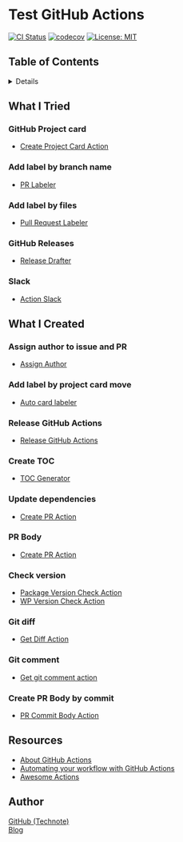 # Test GitHub Actions

[![CI Status](https://github.com/technote-space/test-github-actions/workflows/CI/badge.svg)](https://github.com/technote-space/test-github-actions/actions)
[![codecov](https://codecov.io/gh/technote-space/test-github-actions/branch/master/graph/badge.svg)](https://codecov.io/gh/technote-space/test-github-actions)
[![License: MIT](https://img.shields.io/badge/License-MIT-blue.svg)](https://github.com/technote-space/jquery.marker-animation/blob/master/LICENSE)

## Table of Contents

<!-- START doctoc generated TOC please keep comment here to allow auto update -->
<!-- DON'T EDIT THIS SECTION, INSTEAD RE-RUN doctoc TO UPDATE -->
<details>
<summary>Details</summary>

- [What I Tried](#what-i-tried)
  - [GitHub Project card](#github-project-card)
  - [Add label by branch name](#add-label-by-branch-name)
  - [Add label by files](#add-label-by-files)
  - [GitHub Releases](#github-releases)
  - [Slack](#slack)
- [What I Created](#what-i-created)
  - [Assign author to issue and PR](#assign-author-to-issue-and-pr)
  - [Add label by project card move](#add-label-by-project-card-move)
  - [Release GitHub Actions](#release-github-actions)
  - [Create TOC](#create-toc)
  - [Update dependencies](#update-dependencies)
  - [PR Body](#pr-body)
  - [Check version](#check-version)
  - [Git diff](#git-diff)
  - [Git comment](#git-comment)
  - [Create PR Body by commit](#create-pr-body-by-commit)
- [Resources](#resources)
- [Author](#author)

</details>
<!-- END doctoc generated TOC please keep comment here to allow auto update -->

## What I Tried

### GitHub Project card
- [Create Project Card Action](https://github.com/technote-space/create-project-card-action)

### Add label by branch name
- [PR Labeler](https://github.com/technote-space/pr-labeler-action)

### Add label by files
- [Pull Request Labeler](https://github.com/actions/labeler)

### GitHub Releases
- [Release Drafter](https://github.com/release-drafter/release-drafter)

### Slack
- [Action Slack](https://github.com/8398a7/action-slack)

## What I Created

### Assign author to issue and PR
- [Assign Author](https://github.com/technote-space/assign-author)

### Add label by project card move
- [Auto card labeler](https://github.com/technote-space/auto-card-labeler)

### Release GitHub Actions
- [Release GitHub Actions](https://github.com/technote-space/release-github-actions)

### Create TOC
- [TOC Generator](https://github.com/technote-space/toc-generator)

### Update dependencies
- [Create PR Action](https://github.com/technote-space/create-pr-action)

### PR Body
- [Create PR Action](https://github.com/technote-space/create-pr-action)

### Check version
- [Package Version Check Action](https://github.com/technote-space/package-version-check-action)
- [WP Version Check Action](https://github.com/technote-space/wp-version-check-action)

### Git diff
- [Get Diff Action](https://github.com/technote-space/get-diff-action)

### Git comment
- [Get git comment action](https://github.com/technote-space/get-git-comment-action)

### Create PR Body by commit
- [PR Commit Body Action](https://github.com/technote-space/pr-commit-body-action)

## Resources
- [About GitHub Actions](https://help.github.com/ja/articles/about-github-actions)
- [Automating your workflow with GitHub Actions](https://help.github.com/en/categories/automating-your-workflow-with-github-actions)
- [Awesome Actions](https://github.com/sdras/awesome-actions)

## Author
[GitHub (Technote)](https://github.com/technote-space)  
[Blog](https://technote.space)
